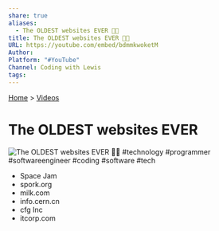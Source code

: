 ```yaml
---
share: true
aliases:
  - The OLDEST websites EVER 👩‍💻
title: The OLDEST websites EVER 👩‍💻
URL: https://youtube.com/embed/bdmmkwoketM
Author: 
Platform: "#YouTube"
Channel: Coding with Lewis
tags: 
---
```

[Home](../index.md) > [Videos](./index.md)  
# The OLDEST websites EVER  
![The OLDEST websites EVER 👩‍💻 #technology #programmer #softwareengineer #coding #software #tech](https://youtube.com/embed/bdmmkwoketM)  
  
- Space Jam  
- spork.org  
- milk.com  
- info.cern.cn  
- cfg Inc  
- itcorp.com  
